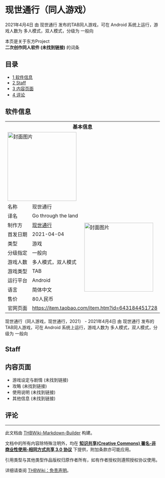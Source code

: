 # 现世通行（同人游戏）

<!-- source html: G:\repos\THBWiki-Markdown-Builder\THBWikiMarkdown\Temp\main\f\fd\ns0%3A%E7%8E%B0%E4%B8%96%E9%80%9A%E8%A1%8C%EF%BC%88%E5%90%8C%E4%BA%BA%E6%B8%B8%E6%88%8F%EF%BC%89.html -->

2021年4月4日 由 现世通行  发布的TAB同人游戏，可在 Android 系统上运行，游戏人数为 多人模式，双人模式，分级为 一般向

本页是关于东方Project  
 **二次创作同人软件 (未找到链接)** 的词条

## 目录

- [1 软件信息](#软件信息)
- [2 Staff](#Staff)
- [3 内容页面](#内容页面)
- [4 评论](#评论)





## 软件信息

<table><tbody><tr><th colspan="3">基本信息</th></tr><tr><td class="cover-artwork-mobile" colspan="2"><a href="./文件-现世通行（同人游戏）封面.jpg.md" class="image" title="封面图片"><img alt="封面图片" src="https://upload.thwiki.cc/thumb/f/fa/%E7%8E%B0%E4%B8%96%E9%80%9A%E8%A1%8C%EF%BC%88%E5%90%8C%E4%BA%BA%E6%B8%B8%E6%88%8F%EF%BC%89%E5%B0%81%E9%9D%A2.jpg/224px-%E7%8E%B0%E4%B8%96%E9%80%9A%E8%A1%8C%EF%BC%88%E5%90%8C%E4%BA%BA%E6%B8%B8%E6%88%8F%EF%BC%89%E5%B0%81%E9%9D%A2.jpg" decoding="async" loading="lazy" width="224" height="224" srcset="https://upload.thwiki.cc/thumb/f/fa/%E7%8E%B0%E4%B8%96%E9%80%9A%E8%A1%8C%EF%BC%88%E5%90%8C%E4%BA%BA%E6%B8%B8%E6%88%8F%EF%BC%89%E5%B0%81%E9%9D%A2.jpg/336px-%E7%8E%B0%E4%B8%96%E9%80%9A%E8%A1%8C%EF%BC%88%E5%90%8C%E4%BA%BA%E6%B8%B8%E6%88%8F%EF%BC%89%E5%B0%81%E9%9D%A2.jpg 1.5x, https://upload.thwiki.cc/thumb/f/fa/%E7%8E%B0%E4%B8%96%E9%80%9A%E8%A1%8C%EF%BC%88%E5%90%8C%E4%BA%BA%E6%B8%B8%E6%88%8F%EF%BC%89%E5%B0%81%E9%9D%A2.jpg/448px-%E7%8E%B0%E4%B8%96%E9%80%9A%E8%A1%8C%EF%BC%88%E5%90%8C%E4%BA%BA%E6%B8%B8%E6%88%8F%EF%BC%89%E5%B0%81%E9%9D%A2.jpg 2x" data-file-width="815" data-file-height="815"></a></td>
</tr><tr><td class="label">名称</td><td colspan="2"> 现世通行 </td></tr><tr><td class="label">译名</td><td colspan="2"> Go through the land </td></tr><tr><td class="label">制作方</td><td><a href="./现世通行.md" title="现世通行">现世通行</a></td><td class="cover-artwork" rowspan="8" style="min-width:224px;"><a href="./文件-现世通行（同人游戏）封面.jpg.md" class="image" title="封面图片"><img alt="封面图片" src="https://upload.thwiki.cc/thumb/f/fa/%E7%8E%B0%E4%B8%96%E9%80%9A%E8%A1%8C%EF%BC%88%E5%90%8C%E4%BA%BA%E6%B8%B8%E6%88%8F%EF%BC%89%E5%B0%81%E9%9D%A2.jpg/224px-%E7%8E%B0%E4%B8%96%E9%80%9A%E8%A1%8C%EF%BC%88%E5%90%8C%E4%BA%BA%E6%B8%B8%E6%88%8F%EF%BC%89%E5%B0%81%E9%9D%A2.jpg" decoding="async" loading="lazy" width="224" height="224" srcset="https://upload.thwiki.cc/thumb/f/fa/%E7%8E%B0%E4%B8%96%E9%80%9A%E8%A1%8C%EF%BC%88%E5%90%8C%E4%BA%BA%E6%B8%B8%E6%88%8F%EF%BC%89%E5%B0%81%E9%9D%A2.jpg/336px-%E7%8E%B0%E4%B8%96%E9%80%9A%E8%A1%8C%EF%BC%88%E5%90%8C%E4%BA%BA%E6%B8%B8%E6%88%8F%EF%BC%89%E5%B0%81%E9%9D%A2.jpg 1.5x, https://upload.thwiki.cc/thumb/f/fa/%E7%8E%B0%E4%B8%96%E9%80%9A%E8%A1%8C%EF%BC%88%E5%90%8C%E4%BA%BA%E6%B8%B8%E6%88%8F%EF%BC%89%E5%B0%81%E9%9D%A2.jpg/448px-%E7%8E%B0%E4%B8%96%E9%80%9A%E8%A1%8C%EF%BC%88%E5%90%8C%E4%BA%BA%E6%B8%B8%E6%88%8F%EF%BC%89%E5%B0%81%E9%9D%A2.jpg 2x" data-file-width="815" data-file-height="815"></a></td>
</tr><tr><td class="label">首发日期</td><td>2021-04-04</td></tr><tr><td class="label">类型</td><td>游戏</td></tr><tr><td class="label">分级指定</td><td>一般向</td></tr><tr><td class="label">游戏人数</td><td>多人模式，双人模式</td></tr><tr><td class="label">游戏类型</td><td>TAB</td></tr><tr><td class="label">运行平台</td><td>Android</td></tr><tr><td class="label">语言</td><td>简体中文</td></tr><tr><td class="label">售价</td><td>80人民币</td></tr>
<tr><td class="label">官网页面</td><td colspan="2"><a rel="nofollow" class="external free" href="https://item.taobao.com/item.htm?id=643184451728">https://item.taobao.com/item.htm?id=643184451728</a></td></tr></tbody></table>

现世通行（同人游戏，现世通行，2021） - 2021年4月4日 由 现世通行  发布的TAB同人游戏，可在 Android 系统上运行，游戏人数为 多人模式，双人模式，分级为 一般向

## Staff

## 内容页面
- 游戏设定与剧情 (未找到链接)
- 攻略 (未找到链接)
- 使用说明 (未找到链接)
- 其他信息 (未找到链接)


## 评论




---

此文档由 [THBWiki-Markdown-Builder](https://github.com/Delsin-Yu/THBWiki-Markdown-Builder) 构建。

文档中的所有内容除特殊注明外，均在 [**知识共享(Creative Commons) 署名-非商业性使用-相同方式共享 3.0 协议**](https://creativecommons.org/licenses/by-sa/3.0/deed.zh-hans) 下提供，附加条款亦可能应用。

引用类型与其他类型作品版权归原作者所有，如有作者授权则遵照授权协议使用。

详细请查阅 [THBWiki：免责声明](https://thbwiki.cc/THBWiki:%E5%85%8D%E8%B4%A3%E5%A3%B0%E6%98%8E)。

